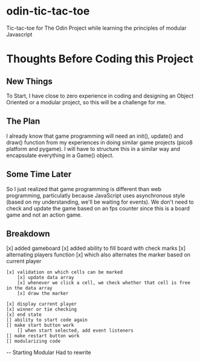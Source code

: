 # odin-tic-tac-toe
Tic-tac-toe for The Odin Project while learning the principles of modular Javascript

# Thoughts Before Coding this Project

## New Things
To Start, I have close to zero experience in coding and designing an Object Oriented or a modular project, so this will be a challenge for me.

## The Plan
I already know that game programming will need an init(), update() and draw() function from my experiences in doing similar game projects (pico8 platform and pygame). I will have to structure this in a similar way and encapsulate everything in a Game() object.

## Some Time Later
So I just realized that game programming is different than web programming, particulatly because JavaScript uses asynchronous style (based on my understanding, we'll be waiting for events). We don't need to check and update the game based on an fps counter since this is a board game and not an action game.

## Breakdown
[x] added gameboard
[x] added ability to fill board with check marks
    [x] alternating players function
        [x] which also alternates the marker based on current player

    [x] validation on which cells can be marked
        [x] update data array
        [x] whenever we click a cell, we check whether that cell is free in the data array
        [x] draw the marker

    [x] display current player
    [x] winner or tie checking
    [x] end state
    [] ability to start code again
    [] make start button work
        [] when start selected, add event listeners
    [] make restart button work
    [] modularizing code
    
-- Starting Modular
Had to rewrite